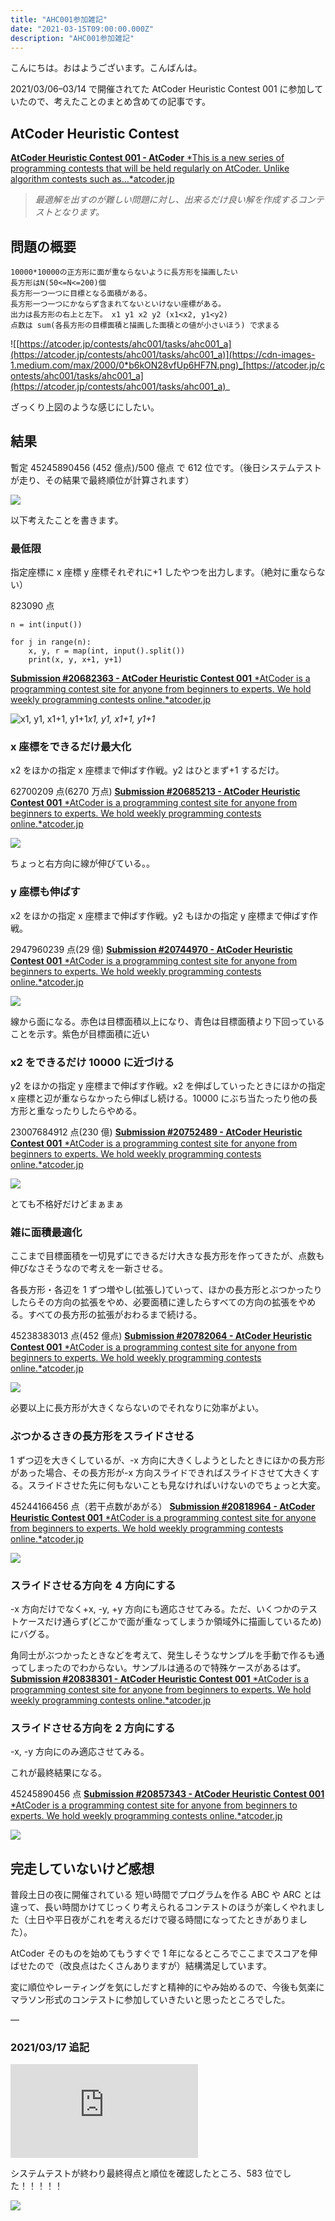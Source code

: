 ```yaml
---
title: "AHC001参加雑記"
date: "2021-03-15T09:00:00.000Z"
description: "AHC001参加雑記"
---
```


こんにちは。おはようございます。こんばんは。

2021/03/06–03/14 で開催されてた AtCoder Heuristic Contest 001 に参加していたので、考えたことのまとめ含めての記事です。

## AtCoder Heuristic Contest

[**AtCoder Heuristic Contest 001 - AtCoder** *This is a new series of programming contests that will be held regularly on AtCoder. Unlike algorithm contests such as…*atcoder.jp](https://atcoder.jp/contests/ahc001)

> _最適解を出すのが難しい問題に対し、出来るだけ良い解を作成するコンテストとなります。_

## 問題の概要

    10000*10000の正方形に面が重ならないように長方形を描画したい
    長方形はN(50<=N<=200)個
    長方形一つ一つに目標となる面積がある。
    長方形一つ一つにかならず含まれてないといけない座標がある。
    出力は長方形の右上と左下。 x1 y1 x2 y2 (x1<x2, y1<y2)
    点数は sum(各長方形の目標面積と描画した面積との値が小さいほう) で求まる

![[https://atcoder.jp/contests/ahc001/tasks/ahc001_a](https://atcoder.jp/contests/ahc001/tasks/ahc001_a)](https://cdn-images-1.medium.com/max/2000/0*b6kON28vfUp6HF7N.png)_[https://atcoder.jp/contests/ahc001/tasks/ahc001_a](https://atcoder.jp/contests/ahc001/tasks/ahc001_a)_

ざっくり上図のような感じにしたい。

## 結果

暫定 45245890456 (452 億点)/500 億点 で 612 位です。（後日システムテストが走り、その結果で最終順位が計算されます）

![](https://cdn-images-1.medium.com/max/2000/1*sjQDlJ6W7tvHOSZmC0_-RQ.png)

以下考えたことを書きます。

### 最低限

指定座標に x 座標 y 座標それぞれに+1 したやつを出力します。（絶対に重ならない）

823090 点

    n = int(input())

    for j in range(n):
        x, y, r = map(int, input().split())
        print(x, y, x+1, y+1)

[**Submission #20682363 - AtCoder Heuristic Contest 001** *AtCoder is a programming contest site for anyone from beginners to experts. We hold weekly programming contests online.*atcoder.jp](https://atcoder.jp/contests/ahc001/submissions/20682363)

![x1, y1, x1+1, y1+1](https://cdn-images-1.medium.com/max/2000/1*ZKHdCIAh-NxLDldxfE_A8Q.png)_x1, y1, x1+1, y1+1_

### x 座標をできるだけ最大化

x2 をほかの指定 x 座標まで伸ばす作戦。y2 はひとまず+1 するだけ。

62700209 点(6270 万点)
[**Submission #20685213 - AtCoder Heuristic Contest 001** *AtCoder is a programming contest site for anyone from beginners to experts. We hold weekly programming contests online.*atcoder.jp](https://atcoder.jp/contests/ahc001/submissions/20685213)

![](https://cdn-images-1.medium.com/max/2000/1*I0pMINasbLkOBjB4GRH_sw.png)

ちょっと右方向に線が伸びている。。

### y 座標も伸ばす

x2 をほかの指定 x 座標まで伸ばす作戦。y2 もほかの指定 y 座標まで伸ばす作戦。

2947960239 点(29 億)
[**Submission #20744970 - AtCoder Heuristic Contest 001** *AtCoder is a programming contest site for anyone from beginners to experts. We hold weekly programming contests online.*atcoder.jp](https://atcoder.jp/contests/ahc001/submissions/20744970)

![](https://cdn-images-1.medium.com/max/2000/1*PzumiC1oWqEfRKonntE_vQ.png)

線から面になる。赤色は目標面積以上になり、青色は目標面積より下回っていることを示す。紫色が目標面積に近い

### x2 をできるだけ 10000 に近づける

y2 をほかの指定 y 座標まで伸ばす作戦。x2 を伸ばしていったときにほかの指定 x 座標と辺が重ならなかったら伸ばし続ける。10000 にぶち当たったり他の長方形と重なったりしたらやめる。

23007684912 点(230 億)
[**Submission #20752489 - AtCoder Heuristic Contest 001** *AtCoder is a programming contest site for anyone from beginners to experts. We hold weekly programming contests online.*atcoder.jp](https://atcoder.jp/contests/ahc001/submissions/20752489)

![](https://cdn-images-1.medium.com/max/2000/1*5h6pIGwYTI6oQTnVbv864Q.png)

とても不格好だけどまぁまぁ

### 雑に面積最適化

ここまで目標面積を一切見ずにできるだけ大きな長方形を作ってきたが、点数も伸びなさそうなので考えを一新させる。

各長方形・各辺を 1 ずつ増やし(拡張し)ていって、ほかの長方形とぶつかったりしたらその方向の拡張をやめ、必要面積に達したらすべての方向の拡張をやめる。すべての長方形の拡張がおわるまで続ける。

45238383013 点(452 億点)
[**Submission #20782064 - AtCoder Heuristic Contest 001** *AtCoder is a programming contest site for anyone from beginners to experts. We hold weekly programming contests online.*atcoder.jp](https://atcoder.jp/contests/ahc001/submissions/20782064)

![](https://cdn-images-1.medium.com/max/2000/1*2q8tb6m5Oymi-SRq_JoVTw.png)

必要以上に長方形が大きくならないのでそれなりに効率がよい。

### ぶつかるさきの長方形をスライドさせる

1 ずつ辺を大きくしているが、-x 方向に大きくしようとしたときにほかの長方形があった場合、その長方形が-x 方向スライドできればスライドさせて大きくする。スライドさせた先に何もないことも見なければいけないのでちょっと大変。

45244166456 点（若干点数があがる）
[**Submission #20818964 - AtCoder Heuristic Contest 001** *AtCoder is a programming contest site for anyone from beginners to experts. We hold weekly programming contests online.*atcoder.jp](https://atcoder.jp/contests/ahc001/submissions/20818964)

![](https://cdn-images-1.medium.com/max/2000/1*PNA91nrsXf1ID9YM8r8JoA.png)

### スライドさせる方向を 4 方向にする

-x 方向だけでなく+x, -y, +y 方向にも適応させてみる。ただ、いくつかのテストケースだけ通らず(どこかで面が重なってしまうか領域外に描画しているため)にバグる。

角同士がぶつかったときなどを考えて、発生しそうなサンプルを手動で作るも通ってしまったのでわからない。サンプルは通るので特殊ケースがあるはず。
[**Submission #20838301 - AtCoder Heuristic Contest 001** *AtCoder is a programming contest site for anyone from beginners to experts. We hold weekly programming contests online.*atcoder.jp](https://atcoder.jp/contests/ahc001/submissions/20838301)

### スライドさせる方向を 2 方向にする

-x, -y 方向にのみ適応させてみる。

これが最終結果になる。

45245890456 点
[**Submission #20857343 - AtCoder Heuristic Contest 001** *AtCoder is a programming contest site for anyone from beginners to experts. We hold weekly programming contests online.*atcoder.jp](https://atcoder.jp/contests/ahc001/submissions/20857343)

![](https://cdn-images-1.medium.com/max/2000/1*Yo2VTM_4Ii7Sl40-Dasv4w.png)

## 完走していないけど感想

普段土日の夜に開催されている 短い時間でプログラムを作る ABC や ARC とは違って、長い時間かけてじっくり考えられるコンテストのほうが楽しくやれました（土日や平日夜がこれを考えるだけで寝る時間になってたときがありました）。

AtCoder そのものを始めてもうすぐで 1 年になるところでここまでスコアを伸ばせたので（改良点はたくさんありますが）結構満足しています。

変に順位やレーティングを気にしだすと精神的にやみ始めるので、今後も気楽にマラソン形式のコンテストに参加していきたいと思ったところでした。

—

### 2021/03/17 追記

<iframe src="https://medium.com/media/3373f823b0cdcdc1a85a6c06989c7376" frameborder=0></iframe>

システムテストが終わり最終得点と順位を確認したところ、583 位でした！！！！！

![](https://cdn-images-1.medium.com/max/2748/0*SqEOny5_56omz-3Y)
